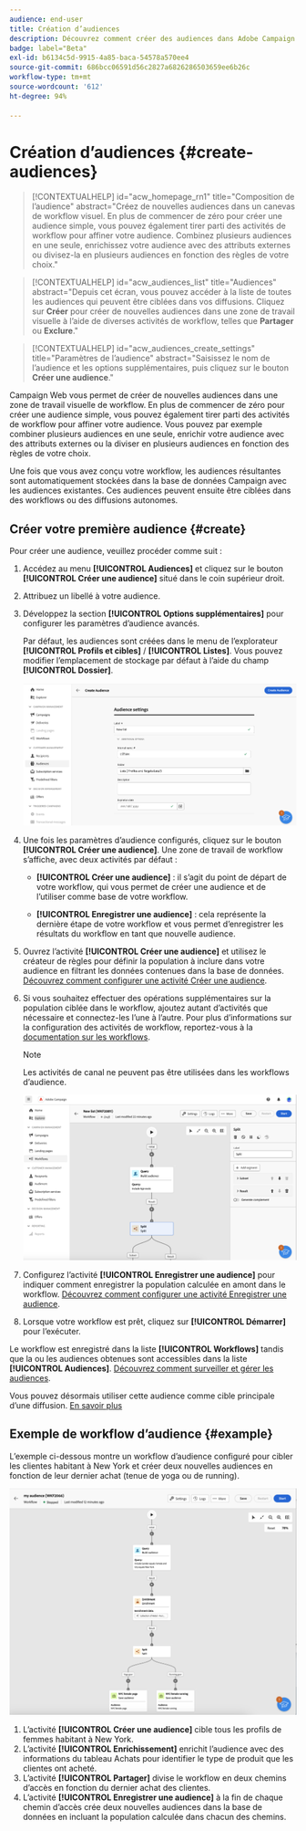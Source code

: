 ```yaml
---
audience: end-user
title: Création d’audiences
description: Découvrez comment créer des audiences dans Adobe Campaign Web
badge: label="Beta"
exl-id: b6134c5d-9915-4a85-baca-54578a570ee4
source-git-commit: 686bcc06591d56c2827a6826286503659ee6b26c
workflow-type: tm+mt
source-wordcount: '612'
ht-degree: 94%

---
```


# Création d’audiences {#create-audiences}



>[!CONTEXTUALHELP]
>id="acw_homepage_rn1"
>title="Composition de l’audience"
>abstract="Créez de nouvelles audiences dans un canevas de workflow visuel. En plus de commencer de zéro pour créer une audience simple, vous pouvez également tirer parti des activités de workflow pour affiner votre audience. Combinez plusieurs audiences en une seule, enrichissez votre audience avec des attributs externes ou divisez-la en plusieurs audiences en fonction des règles de votre choix."

>[!CONTEXTUALHELP]
>id="acw_audiences_list"
>title="Audiences"
>abstract="Depuis cet écran, vous pouvez accéder à la liste de toutes les audiences qui peuvent être ciblées dans vos diffusions. Cliquez sur **Créer** pour créer de nouvelles audiences dans une zone de travail visuelle à l’aide de diverses activités de workflow, telles que **Partager** ou **Exclure**."

>[!CONTEXTUALHELP]
>id="acw_audiences_create_settings"
>title="Paramètres de l’audience"
>abstract="Saisissez le nom de l’audience et les options supplémentaires, puis cliquez sur le bouton **Créer une audience**."

Campaign Web vous permet de créer de nouvelles audiences dans une zone de travail visuelle de workflow. En plus de commencer de zéro pour créer une audience simple, vous pouvez également tirer parti des activités de workflow pour affiner votre audience. Vous pouvez par exemple combiner plusieurs audiences en une seule, enrichir votre audience avec des attributs externes ou la diviser en plusieurs audiences en fonction des règles de votre choix.

Une fois que vous avez conçu votre workflow, les audiences résultantes sont automatiquement stockées dans la base de données Campaign avec les audiences existantes. Ces audiences peuvent ensuite être ciblées dans des workflows ou des diffusions autonomes.

## Créer votre première audience {#create}

Pour créer une audience, veuillez procéder comme suit :

1. Accédez au menu **[!UICONTROL Audiences]** et cliquez sur le bouton **[!UICONTROL Créer une audience]** situé dans le coin supérieur droit.
1. Attribuez un libellé à votre audience.
1. Développez la section **[!UICONTROL Options supplémentaires]** pour configurer les paramètres d’audience avancés.

   Par défaut, les audiences sont créées dans le menu de l’explorateur **[!UICONTROL Profils et cibles]** / **[!UICONTROL Listes]**. Vous pouvez modifier l’emplacement de stockage par défaut à l’aide du champ **[!UICONTROL Dossier]**.

   ![](assets/audiences-settings.png)

1. Une fois les paramètres d’audience configurés, cliquez sur le bouton **[!UICONTROL Créer une audience]**. Une zone de travail de workflow s’affiche, avec deux activités par défaut :

   * **[!UICONTROL Créer une audience]** : il s’agit du point de départ de votre workflow, qui vous permet de créer une audience et de l’utiliser comme base de votre workflow.

   * **[!UICONTROL Enregistrer une audience]** : cela représente la dernière étape de votre workflow et vous permet d’enregistrer les résultats du workflow en tant que nouvelle audience.

1. Ouvrez l’activité **[!UICONTROL Créer une audience]** et utilisez le créateur de règles pour définir la population à inclure dans votre audience en filtrant les données contenues dans la base de données. [Découvrez comment configurer une activité Créer une audience](../workflows/activities/build-audience.md).

1. Si vous souhaitez effectuer des opérations supplémentaires sur la population ciblée dans le workflow, ajoutez autant d’activités que nécessaire et connectez-les l’une à l’autre. Pour plus d’informations sur la configuration des activités de workflow, reportez-vous à la [documentation sur les workflows](../workflows/activities/about-activities.md).

   >[!NOTE]
   >
   >Les activités de canal ne peuvent pas être utilisées dans les workflows d’audience.

   ![](assets/audience-creation-canvas.png)

1. Configurez l’activité **[!UICONTROL Enregistrer une audience]** pour indiquer comment enregistrer la population calculée en amont dans le workflow. [Découvrez comment configurer une activité Enregistrer une audience](../workflows/activities/save-audience.md).

1. Lorsque votre workflow est prêt, cliquez sur **[!UICONTROL Démarrer]** pour l’exécuter.

Le workflow est enregistré dans la liste **[!UICONTROL Workflows]** tandis que la ou les audiences obtenues sont accessibles dans la liste **[!UICONTROL Audiences]**. [Découvrez comment surveiller et gérer les audiences](manage-audience.md).

Vous pouvez désormais utiliser cette audience comme cible principale d’une diffusion. [En savoir plus](add-audience.md)

## Exemple de workflow d’audience {#example}

L’exemple ci-dessous montre un workflow d’audience configuré pour cibler les clientes habitant à New York et créer deux nouvelles audiences en fonction de leur dernier achat (tenue de yoga ou de running).

![](assets/audiences-example.png)

1. L’activité **[!UICONTROL Créer une audience]** cible tous les profils de femmes habitant à New York.
1. L’activité **[!UICONTROL Enrichissement]** enrichit l’audience avec des informations du tableau Achats pour identifier le type de produit que les clientes ont acheté.
1. L’activité **[!UICONTROL Partager]** divise le workflow en deux chemins d’accès en fonction du dernier achat des clientes.
1. L’activité **[!UICONTROL Enregistrer une audience]** à la fin de chaque chemin d’accès crée deux nouvelles audiences dans la base de données en incluant la population calculée dans chacun des chemins.
